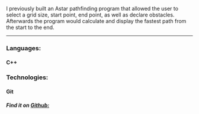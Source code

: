 I previously built an Astar pathfinding program that allowed the user to
select a grid size, start point, end point, as well as declare obstacles.
Afterwards the program would calculate and display the fastest path from
the start to the end.

***

### Languages:
<h4 class="sub-head">C++</h4>

### Technologies:
<h4 class="sub-head">Git</h4>

##### Find it on [Github:](http://github.com/sampsonbryce/AstarPathfinding)
